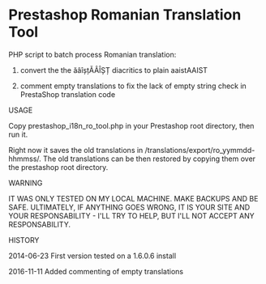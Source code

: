 Prestashop Romanian Translation Tool
====================================

PHP script to batch process Romanian translation:

1. convert the the ăâîșțĂÂÎȘȚ diacritics to plain aaistAAIST

2. comment empty translations to fix the lack of empty string check in PrestaShop translation code

USAGE

Copy prestashop_i18n_ro_tool.php in your Prestashop root directory, then run it.

Right now it saves the old translations in /translations/export/ro_yymmdd-hhmmss/. The old translations can be then restored by copying them over the prestashop root directory.


WARNING

IT WAS ONLY TESTED ON MY LOCAL MACHINE. MAKE BACKUPS AND BE SAFE. ULTIMATELY, IF ANYTHING GOES WRONG, IT IS YOUR SITE AND YOUR RESPONSABILITY - I'LL TRY TO HELP, BUT I'LL NOT ACCEPT ANY RESPONSABILITY.

HISTORY

2014-06-23 First version tested on a 1.6.0.6 install

2016-11-11 Added commenting of empty translations
